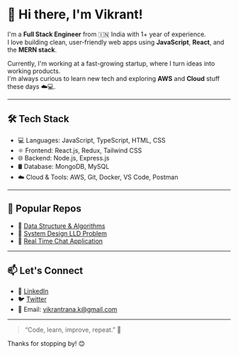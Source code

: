 # 👋 Hi there, I'm Vikrant!

I'm a **Full Stack Engineer** from 🇮🇳 India with 1+ year of experience.  
I love building clean, user-friendly web apps using **JavaScript**, **React**, and the **MERN stack**.

Currently, I'm working at a fast-growing startup, where I turn ideas into working products.  
I'm always curious to learn new tech and exploring **AWS** and **Cloud** stuff these days ☁️💻.

---

## 🛠️ Tech Stack

- 💻 Languages: JavaScript, TypeScript, HTML, CSS
- ⚛️ Frontend: React.js, Redux, Tailwind CSS
- 🌐 Backend: Node.js, Express.js
- 🛢️ Database: MongoDB, MySQL
- ☁️ Cloud & Tools: AWS, Git, Docker, VS Code, Postman

---

## 🚀 Popular Repos

- 🔗 [Data Structure & Algorithms](https://github.com/vikrantthakur003/Data-Structure-Problems)
- 🔗 [System Design LLD Problem](https://github.com/vikrantthakur003/Parking-Lot-LLD-System-Design)
- 🔗 [Real Time Chat Application](https://github.com/vikrantthakur003/Real-Time-One-to-One-Chat-Application-Backend)

---

## 📫 Let's Connect

- 💼 [LinkedIn](https://www.linkedin.com/in/vikrant-thakur003/)
- 🐦 [Twitter](https://twitter.com/your-twitter)
- 📧 Email: vikrantrana.k@gmail.com

---

> “Code, learn, improve, repeat.” 🚀

Thanks for stopping by! 😊
